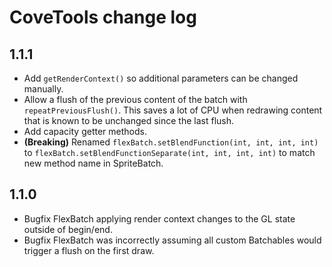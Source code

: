 # CoveTools change log

## 1.1.1
 * Add `getRenderContext()` so additional parameters can be changed manually.
 * Allow a flush of the previous content of the batch with `repeatPreviousFlush()`. This saves a lot of CPU when redrawing content that is known to be unchanged since the last flush.
 * Add capacity getter methods.
 * **(Breaking)** Renamed `flexBatch.setBlendFunction(int, int, int, int)` to `flexBatch.setBlendFunctionSeparate(int, int, int, int)` to match new method name in SpriteBatch.

## 1.1.0
 * Bugfix FlexBatch applying render context changes to the GL state outside of begin/end.
 * Bugfix FlexBatch was incorrectly assuming all custom Batchables would trigger a flush on the first draw.
